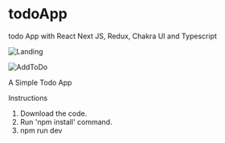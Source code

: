 # todoApp
todo App with React Next JS, Redux, Chakra UI and Typescript

![Landing](https://user-images.githubusercontent.com/37202899/170836428-4fd0d3c5-0ca9-4060-9e0b-931761f0d06f.png)

![AddToDo](https://user-images.githubusercontent.com/37202899/170836449-549a61ef-cdb9-48d2-a6c2-9da57ed281c7.png)

A Simple Todo App

Instructions

1. Download the code.
2. Run 'npm install' command.
3. npm run dev
